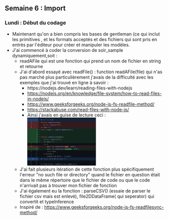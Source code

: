 ## Semaine 6 : Import  

### Lundi : Début du codage 


<ul>
	<li>Maintenant qu'on a bien compris les bases de gentleman (ce qui inclut les primitives , et les formats acceptés et des fichiers qui sont pris en entrés par l'éditeur pour créer et manipuler les modèles.</li>
  <li>J'ai commencé à coder la conversion de soir_sample dynamiquement,soit : 
	<ul>
		<li>readAFile qui est une fonction qui prend un nom de fichier en string et retourne</li>
		<li>J'ai d'abord essayé avec readFile() : function readAFile(file) qui n'as pas marché plus particulièrement j'avais de la difficulté avec les exemples que j'ai trouvé en ligne à savoir : 
			<ul>
				<li><a href="https://nodejs.dev/learn/reading-files-with-nodejs"></a>https://nodejs.dev/learn/reading-files-with-nodejs</li>
				<li><a href="https://nodejs.org/en/knowledge/file-system/how-to-read-files-in-nodejs/">https://nodejs.org/en/knowledge/file-system/how-to-read-files-in-nodejs/</a></li>
				<li><a href="https://www.geeksforgeeks.org/node-js-fs-readfile-method/">https://www.geeksforgeeks.org/node-js-fs-readfile-method/</a></li>
				<li><a href="https://stackabuse.com/read-files-with-node-js/">https://stackabuse.com/read-files-with-node-js/</a></li>
				<li>Ainsi j'avais en guise de lecture ceci : <br>
					<img src="readFunctionBad.png" alt="function serving to read a file(bad one)" display="block" margin-left="auto" margin-right ="auto" width= "50%"></img>
				</li>
			</ul>
		<li>J'ai fait plusieurs itération de cette fonction plus spécifiquement l'erreur "no such file or directory" quand le fichier en question était dans le même répertoire que le fichier de code ou que le code n'arrivait pas à trouver mon fichier de fonction <br>
		<li>J'ai également eu la fonction : parseCSV() (essaie de parser le fichier csv mais est enlevé), file2DDataFrame( qui seperator) qui convertit et typeInference <br>
		</li>
		<li>Inspiré de : <a href="https://www.geeksforgeeks.org/node-js-fs-readfilesync-method/">https://www.geeksforgeeks.org/node-js-fs-readfilesync-method/</li>
	</ul>
  </li>
  
</ul>
